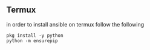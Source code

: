 ## Termux

in order to install ansible on termux follow the following 

```
pkg install -y python
python -m ensurepip
```

